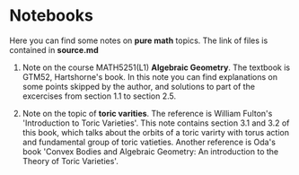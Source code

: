 # Notebooks
Here you can find some notes on **pure math** topics. The link of files is contained in **source.md**

1. Note on the course MATH5251(L1) **Algebraic Geometry**. 
The textbook is GTM52, Hartshorne's book. In this note you can find explanations on some points skipped by the author, and solutions to part of the excercises from section 1.1 to section 2.5.

2. Note on the topic of **toric varities**. 
The reference is William Fulton's 'Introduction to Toric Varieties'. This note contains section 3.1 and 3.2 of this book, which talks about the orbits of a toric varirty with torus action and fundamental group of toric vatieties. Another reference is Oda's book 'Convex Bodies and Algebraic Geometry: An introduction to the Theory of Toric Varieties'.
